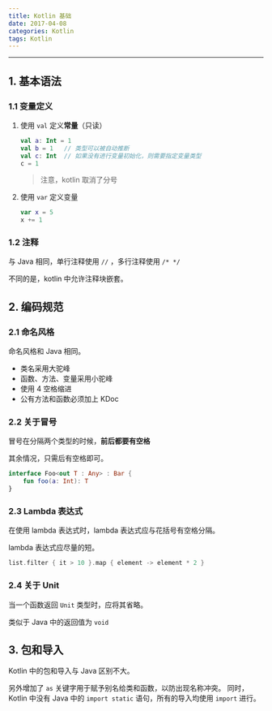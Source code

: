 ```yaml
---
title: Kotlin 基础
date: 2017-04-08
categories: Kotlin
tags: Kotlin
---
```


---

## 1. 基本语法

### 1.1 变量定义

1.  使用 `val` 定义**常量**（只读）

     ```kotlin
     val a: Int = 1
     val b = 1   // 类型可以被自动推断
     val c: Int  // 如果没有进行变量初始化，则需要指定变量类型
     c = 1
     ```

    > 注意，kotlin 取消了分号

2.  使用 `var` 定义变量

     ```kotlin
     var x = 5
     x += 1
     ```

### 1.2 注释

与 Java 相同，单行注释使用 `//` ，多行注释使用 `/* */`

不同的是，kotlin 中允许注释块嵌套。

## 2. 编码规范

### 2.1 命名风格

命名风格和 Java 相同。

- 类名采用大驼峰
- 函数、方法、变量采用小驼峰
- 使用 4 空格缩进
- 公有方法和函数必须加上 KDoc

### 2.2 关于冒号

冒号在分隔两个类型的时候，**前后都要有空格**

其余情况，只需后有空格即可。

```kotlin
interface Foo<out T : Any> : Bar {
    fun foo(a: Int): T
}
```

### 2.3 Lambda 表达式

在使用 lambda 表达式时，lambda 表达式应与花括号有空格分隔。

lambda 表达式应尽量的短。

```kotlin
list.filter { it > 10 }.map { element -> element * 2 }
```

### 2.4 关于 Unit

当一个函数返回 `Unit` 类型时，应将其省略。

类似于 Java 中的返回值为 `void`

## 3. 包和导入

Kotlin 中的包和导入与 Java 区别不大。

另外增加了 `as` 关键字用于赋予别名给类和函数，以防出现名称冲突。
同时，Kotlin 中没有 Java 中的 `import static` 语句，所有的导入均使用 `import` 进行。

